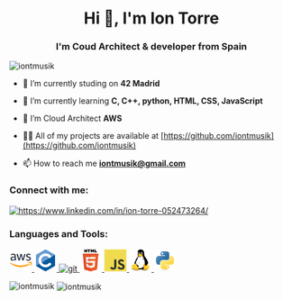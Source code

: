 <h1 align="center">Hi 👋, I'm Ion Torre</h1>
<h3 align="center">I'm Coud Architect & developer from Spain</h3>

<p align="left"> <img src="https://komarev.com/ghpvc/?username=iontmusik&label=Profile%20views&color=0e75b6&style=flat" alt="iontmusik" /> </p>

- 🔭 I’m currently studing on **42 Madrid**

- 🌱 I’m currently learning **C, C++, python, HTML, CSS, JavaScript**

- 🤝 I’m Cloud Architect **AWS**

- 👨‍💻 All of my projects are available at [https://github.com/iontmusik](https://github.com/iontmusik)

- 📫 How to reach me **iontmusik@gmail.com**

<h3 align="left">Connect with me:</h3>
<p align="left">
<a href="https://linkedin.com/in/https://www.linkedin.com/in/ion-torre-052473264/" target="blank"><img align="center" src="https://raw.githubusercontent.com/rahuldkjain/github-profile-readme-generator/master/src/images/icons/Social/linked-in-alt.svg" alt="https://www.linkedin.com/in/ion-torre-052473264/" height="30" width="40" /></a>
</p>

<h3 align="left">Languages and Tools:</h3>
<p align="left"> <a href="https://aws.amazon.com" target="_blank" rel="noreferrer"> <img src="https://raw.githubusercontent.com/devicons/devicon/master/icons/amazonwebservices/amazonwebservices-original-wordmark.svg" alt="aws" width="40" height="40"/> </a> <a href="https://www.cprogramming.com/" target="_blank" rel="noreferrer"> <img src="https://raw.githubusercontent.com/devicons/devicon/master/icons/c/c-original.svg" alt="c" width="40" height="40"/> </a> <a href="https://git-scm.com/" target="_blank" rel="noreferrer"> <img src="https://www.vectorlogo.zone/logos/git-scm/git-scm-icon.svg" alt="git" width="40" height="40"/> </a> <a href="https://www.w3.org/html/" target="_blank" rel="noreferrer"> <img src="https://raw.githubusercontent.com/devicons/devicon/master/icons/html5/html5-original-wordmark.svg" alt="html5" width="40" height="40"/> </a> <a href="https://developer.mozilla.org/en-US/docs/Web/JavaScript" target="_blank" rel="noreferrer"> <img src="https://raw.githubusercontent.com/devicons/devicon/master/icons/javascript/javascript-original.svg" alt="javascript" width="40" height="40"/> </a> <a href="https://www.linux.org/" target="_blank" rel="noreferrer"> <img src="https://raw.githubusercontent.com/devicons/devicon/master/icons/linux/linux-original.svg" alt="linux" width="40" height="40"/> </a> <a href="https://www.python.org" target="_blank" rel="noreferrer"> <img src="https://raw.githubusercontent.com/devicons/devicon/master/icons/python/python-original.svg" alt="python" width="40" height="40"/> </a> </p>

<p><img align="left" src="https://github-readme-stats.vercel.app/api/top-langs?username=iontmusik&show_icons=true&locale=en&layout=compact" alt="iontmusik" /></p>

<p>&nbsp;<img align="center" src="https://github-readme-stats.vercel.app/api?username=iontmusik&show_icons=true&locale=en" alt="iontmusik" /></p>

